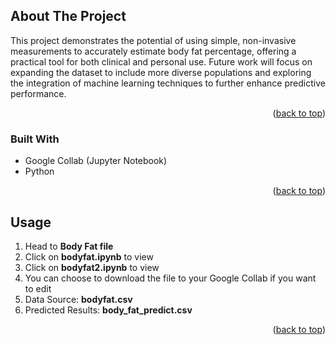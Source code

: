 <!-- ABOUT THE PROJECT -->
## About The Project

This project demonstrates the potential of using simple, non-invasive measurements to accurately estimate body fat percentage, offering a practical tool for both clinical and personal use. Future work will focus on expanding the dataset to include more diverse populations and exploring the integration of machine learning techniques to further enhance predictive performance.

<p align="right">(<a href="#readme-top">back to top</a>)</p>



### Built With

* Google Collab (Jupyter Notebook)
* Python

<p align="right">(<a href="#readme-top">back to top</a>)</p>


<!-- USAGE EXAMPLES -->
## Usage

1. Head to **Body Fat file**
2. Click on **bodyfat.ipynb** to view
3. Click on **bodyfat2.ipynb** to view
4. You can choose to download the file to your Google Collab if you want to edit
5. Data Source: **bodyfat.csv**
6. Predicted Results: **body_fat_predict.csv**


<p align="right">(<a href="#readme-top">back to top</a>)</p>






